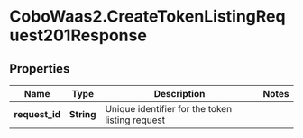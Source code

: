 # CoboWaas2.CreateTokenListingRequest201Response

## Properties

Name | Type | Description | Notes
------------ | ------------- | ------------- | -------------
**request_id** | **String** | Unique identifier for the token listing request | 


